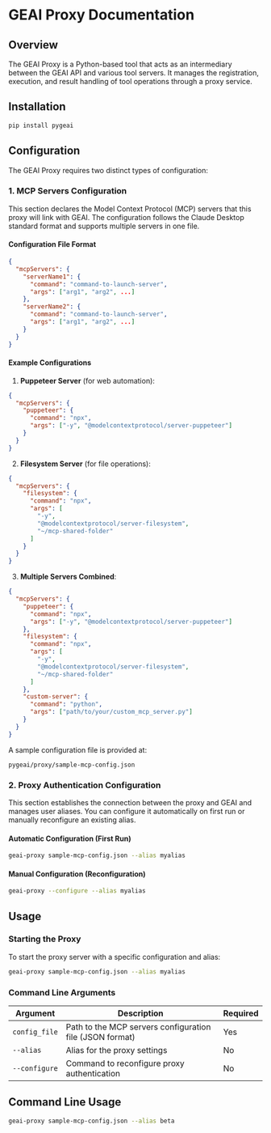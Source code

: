 # GEAI Proxy Documentation

## Overview

The GEAI Proxy is a Python-based tool that acts as an intermediary between the GEAI API and various tool servers. It manages the registration, execution, and result handling of tool operations through a proxy service.

## Installation

```bash
pip install pygeai
```

## Configuration

The GEAI Proxy requires two distinct types of configuration:

### 1. MCP Servers Configuration

This section declares the Model Context Protocol (MCP) servers that this proxy will link with GEAI. The configuration follows the Claude Desktop standard format and supports multiple servers in one file.

#### Configuration File Format

```json
{
  "mcpServers": {
    "serverName1": {
      "command": "command-to-launch-server",
      "args": ["arg1", "arg2", ...]
    },
    "serverName2": {
      "command": "command-to-launch-server",
      "args": ["arg1", "arg2", ...]
    }
  }
}
```

#### Example Configurations

1. **Puppeteer Server** (for web automation):
```json
{
  "mcpServers": {
    "puppeteer": {
      "command": "npx",
      "args": ["-y", "@modelcontextprotocol/server-puppeteer"]
    }
  }
}
```

2. **Filesystem Server** (for file operations):
```json
{
  "mcpServers": {
    "filesystem": {
      "command": "npx",
      "args": [
        "-y",
        "@modelcontextprotocol/server-filesystem",
        "~/mcp-shared-folder"
      ]
    }
  }
}
```

3. **Multiple Servers Combined**:
```json
{
  "mcpServers": {
    "puppeteer": {
      "command": "npx",
      "args": ["-y", "@modelcontextprotocol/server-puppeteer"]
    },
    "filesystem": {
      "command": "npx",
      "args": [
        "-y",
        "@modelcontextprotocol/server-filesystem",
        "~/mcp-shared-folder"
      ]
    },
    "custom-server": {
      "command": "python",
      "args": ["path/to/your/custom_mcp_server.py"]
    }
  }
}
```

A sample configuration file is provided at:
```
pygeai/proxy/sample-mcp-config.json
```

### 2. Proxy Authentication Configuration

This section establishes the connection between the proxy and GEAI and manages user aliases. You can configure it automatically on first run or manually reconfigure an existing alias.

#### Automatic Configuration (First Run)
```bash
geai-proxy sample-mcp-config.json --alias myalias
```

#### Manual Configuration (Reconfiguration)
```bash
geai-proxy --configure --alias myalias
```

## Usage

### Starting the Proxy

To start the proxy server with a specific configuration and alias:

```bash
geai-proxy sample-mcp-config.json --alias myalias
```

### Command Line Arguments

| Argument | Description | Required |
|----------|-------------|----------|
| `config_file` | Path to the MCP servers configuration file (JSON format) | Yes |
| `--alias` | Alias for the proxy settings | No |
| `--configure` | Command to reconfigure proxy authentication | No |

## Command Line Usage

```bash
geai-proxy sample-mcp-config.json --alias beta
``` 
